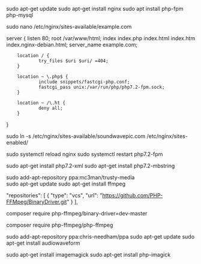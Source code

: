 sudo apt-get update
sudo apt-get install nginx
sudo apt install php-fpm php-mysql


sudo nano /etc/nginx/sites-available/example.com

server {
        listen 80;
        root /var/www/html;
        index index.php index.html index.htm index.nginx-debian.html;
        server_name example.com;

        location / {
                try_files $uri $uri/ =404;
        }

        location ~ \.php$ {
                include snippets/fastcgi-php.conf;
                fastcgi_pass unix:/var/run/php/php7.2-fpm.sock;
        }

        location ~ /\.ht {
                deny all;
        }
}


sudo ln -s /etc/nginx/sites-available/soundwavepic.com /etc/nginx/sites-enabled/

sudo systemctl reload nginx
sudo systemctl restart php7.2-fpm

sudo apt-get install php7.2-xml
sudo apt-get install php7.2-mbstring


sudo add-apt-repository ppa:mc3man/trusty-media  
sudo apt-get update
sudo apt-get install ffmpeg

"repositories": [
    {
        "type": "vcs",
        "url": "https://github.com/PHP-FFMpeg/BinaryDriver.git"
    }
],

composer require php-ffmpeg/binary-driver=dev-master

composer require php-ffmpeg/php-ffmpeg

sudo add-apt-repository ppa:chris-needham/ppa
sudo apt-get update
sudo apt-get install audiowaveform

sudo apt-get install imagemagick
sudo apt-get install php-imagick


